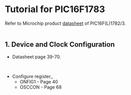 # Tutorial for PIC16F1783

Refer to Microchip product [datasheet](https://www.microchip.com/en-us/product/pic16f1783) of PIC16F(L)1782/3.<br/>
<br/>

## 1.  Device and Clock Configuration

*  Datasheet page 39-70.
<br/>

*  Configure register_
    - ONFIG1 - Page 40
    - OSCCON - Page 68

<br/>

